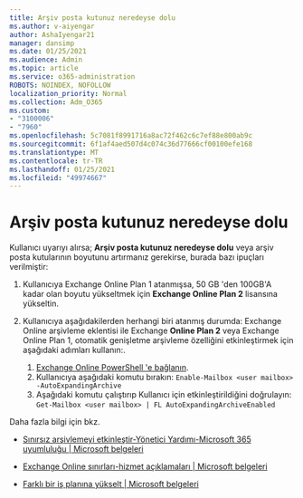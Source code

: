 ```yaml
---
title: Arşiv posta kutunuz neredeyse dolu
ms.author: v-aiyengar
author: AshaIyengar21
manager: dansimp
ms.date: 01/25/2021
ms.audience: Admin
ms.topic: article
ms.service: o365-administration
ROBOTS: NOINDEX, NOFOLLOW
localization_priority: Normal
ms.collection: Adm_O365
ms.custom:
- "3100006"
- "7960"
ms.openlocfilehash: 5c7081f8991716a8ac72f462c6c7ef88e800ab9c
ms.sourcegitcommit: 6f1af4aed507d4c074c36d77666cf00100efe168
ms.translationtype: MT
ms.contentlocale: tr-TR
ms.lasthandoff: 01/25/2021
ms.locfileid: "49974667"
---
```

# <a name="your-archive-mailbox-is-almost-full"></a>Arşiv posta kutunuz neredeyse dolu

Kullanıcı uyarıyı alırsa; **Arşiv posta kutunuz neredeyse dolu** veya arşiv posta kutularının boyutunu artırmanız gerekirse, burada bazı ipuçları verilmiştir:

1. Kullanıcıya Exchange Online Plan 1 atanmışsa, 50 GB 'den 100GB'A kadar olan boyutu yükseltmek için **Exchange Online Plan 2** lisansına yükseltin.
1. Kullanıcıya aşağıdakilerden herhangi biri atanmış durumda: Exchange Online arşivleme eklentisi ile Exchange **Online Plan 2** veya Exchange Online Plan 1, otomatik genişletme arşivleme özelliğini etkinleştirmek için aşağıdaki adımları kullanın:.
 
    1. [Exchange Online PowerShell 'e bağlanın](https://docs.microsoft.com/powershell/exchange/connect-to-exchange-online-powershell?view=exchange-ps&preserve-view=true).
    2. Kullanıcıya aşağıdaki komutu bırakın:  `Enable-Mailbox <user mailbox> -AutoExpandingArchive`
    1. Aşağıdaki komutu çalıştırıp Kullanıcı için etkinleştirildiğini doğrulayın:  `Get-Mailbox <user mailbox> | FL AutoExpandingArchiveEnabled`

Daha fazla bilgi için bkz.

- [ Sınırsız arşivlemeyi etkinleştir-Yönetici Yardımı-Microsoft 365 uyumluluğu | Microsoft belgeleri](https://docs.microsoft.com/microsoft-365/compliance/enable-unlimited-archiving?view=o365-worldwide&preserve-view=true)

- [Exchange Online sınırları-hizmet açıklamaları | Microsoft belgeleri](https://docs.microsoft.com/office365/servicedescriptions/exchange-online-service-description/exchange-online-limits?redirectedfrom=MSDN#storage-limits-across-standalone-plans)

- [Farklı bir iş planına yükselt | Microsoft belgeleri](https://docs.microsoft.com/microsoft-365/commerce/subscriptions/upgrade-to-different-plan?view=o365-worldwide&preserve-view=true)

